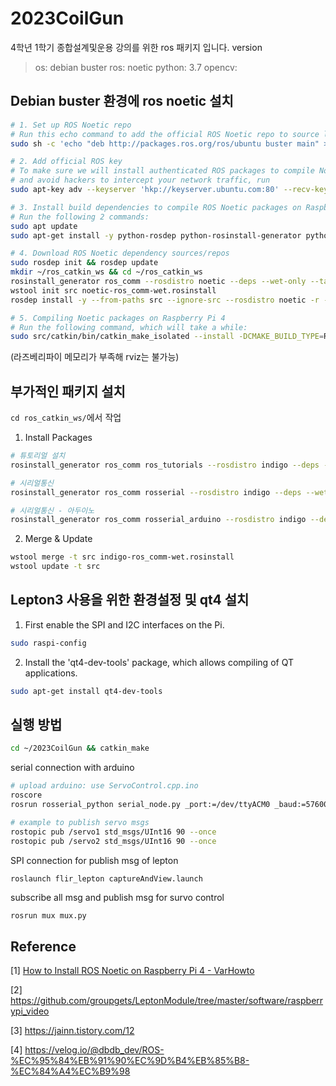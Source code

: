# 2023CoilGun
4학년 1학기 종합설계및운용 강의를 위한 ros 패키지 입니다.
version
> os: debian buster
> ros: noetic
> python: 3.7
> opencv: 

## Debian buster 환경에 ros noetic 설치

```bash
# 1. Set up ROS Noetic repo
# Run this echo command to add the official ROS Noetic repo to source list:
sudo sh -c 'echo "deb http://packages.ros.org/ros/ubuntu buster main" > /etc/apt/sources.list.d/ros-noetic.list'

# 2. Add official ROS key
# To make sure we will install authenticated ROS packages to compile Noetic on your Raspberry Pi 4
# and avoid hackers to intercept your network traffic, run
sudo apt-key adv --keyserver 'hkp://keyserver.ubuntu.com:80' --recv-key C1CF6E31E6BADE8868B172B4F42ED6FBAB17C654

# 3. Install build dependencies to compile ROS Noetic packages on Raspberry Pi 4
# Run the following 2 commands:
sudo apt update
sudo apt-get install -y python-rosdep python-rosinstall-generator python-wstool python-rosinstall build-essential cmake

# 4. Download ROS Noetic dependency sources/repos
sudo rosdep init && rosdep update
mkdir ~/ros_catkin_ws && cd ~/ros_catkin_ws
rosinstall_generator ros_comm --rosdistro noetic --deps --wet-only --tar > noetic-ros_comm-wet.rosinstall
wstool init src noetic-ros_comm-wet.rosinstall
rosdep install -y --from-paths src --ignore-src --rosdistro noetic -r --os=debian:buster

# 5. Compiling Noetic packages on Raspberry Pi 4
# Run the following command, which will take a while:
sudo src/catkin/bin/catkin_make_isolated --install -DCMAKE_BUILD_TYPE=Release --install-space /opt/ros/noetic -j1 -DPYTHON_EXECUTABLE=/usr/bin/python3
```

(라즈베리파이 메모리가 부족해 rviz는 불가능)

## 부가적인 패키지 설치

`cd ros_catkin_ws/`에서 작업

1. Install Packages

```bash
# 튜토리얼 설치
rosinstall_generator ros_comm ros_tutorials --rosdistro indigo --deps --wet-only --exclude roslisp --tar >> indigo-ros_comm-wet.rosinstall

# 시리얼통신
rosinstall_generator ros_comm rosserial --rosdistro indigo --deps --wet-only --exclude roslisp --tar >> indigo-ros_comm-wet.rosinstall

# 시리얼통신 - 아두이노
rosinstall_generator ros_comm rosserial_arduino --rosdistro indigo --deps --wet-only --exclude roslisp --tar >> indigo-ros_comm-wet.rosinstall
```

2. Merge & Update

```bash
wstool merge -t src indigo-ros_comm-wet.rosinstall
wstool update -t src
```

## Lepton3 사용을 위한 환경설정 및 qt4 설치
1. First enable the SPI and I2C interfaces on the Pi.
```bash
sudo raspi-config
```

2. Install the 'qt4-dev-tools' package, which allows compiling of QT applications.
```bash
sudo apt-get install qt4-dev-tools
```

## 실행 방법
```bash
cd ~/2023CoilGun && catkin_make
```
serial connection with arduino
```bash
# upload arduino: use ServoControl.cpp.ino
roscore
rosrun rosserial_python serial_node.py _port:=/dev/ttyACM0 _baud:=57600

# example to publish servo msgs
rostopic pub /servo1 std_msgs/UInt16 90 --once
rostopic pub /servo2 std_msgs/UInt16 90 --once
```
SPI connection for publish msg of lepton
```bash
roslaunch flir_lepton captureAndView.launch
```
subscribe all msg and publish msg for survo control
```
rosrun mux mux.py
```

## Reference
[1] [How to Install ROS Noetic on Raspberry Pi 4 - VarHowto](https://varhowto.com/install-ros-noetic-raspberry-pi-4/)

[2] https://github.com/groupgets/LeptonModule/tree/master/software/raspberrypi_video

[3] https://jainn.tistory.com/12

[4] https://velog.io/@dbdb_dev/ROS-%EC%95%84%EB%91%90%EC%9D%B4%EB%85%B8-%EC%84%A4%EC%B9%98
